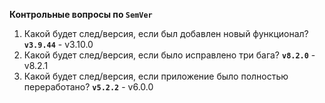 **Контрольные вопросы по `SemVer`**

1. Какой будет след/версия, если был добавлен новый функционал?
    **`v3.9.44`** - v3.10.0
2. Какой будет след/версия, если было исправлено три бага?
**`v8.2.0`** - v8.2.1
3. Какой будет след/версия, если приложение было полностью переработано?
**`v5.2.2`** - v6.0.0
